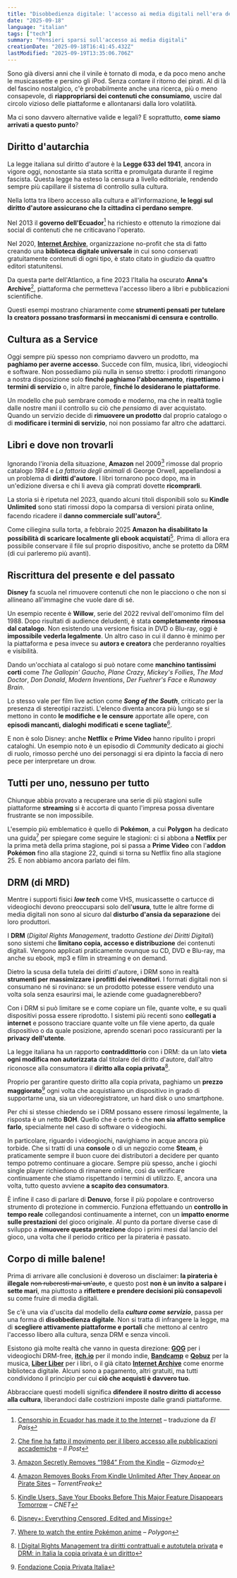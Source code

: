 ```yaml
---
title: "Disobbedienza digitale: l'accesso ai media digitali nell'era dei servizi"
date: "2025-09-18"
language: "italian"
tags: ["tech"]
summary: "Pensieri sparsi sull'accesso ai media digitali"
creationDate: "2025-09-18T16:41:45.432Z"
lastModified: "2025-09-19T13:35:06.706Z"
---
```


Sono già diversi anni che il vinile è tornato di moda, e da poco meno anche le musicassette e persino gli iPod. Senza contare il ritorno dei pirati. Al di là del fascino nostalgico, c'è probabilmente anche una ricerca, più o meno consapevole, di **riappropriarsi dei contenuti che consumiamo**, uscire dal circolo vizioso delle piattaforme e allontanarsi dalla loro volatilità.

Ma ci sono davvero alternative valide e legali? E soprattutto, **come siamo arrivati a questo punto**?

## Diritto d'autarchia

La legge italiana sul diritto d'autore è la **Legge 633 del 1941**, ancora in vigore oggi, nonostante sia stata scritta e promulgata durante il regime fascista. Questa legge ha esteso la censura a livello editoriale, rendendo sempre più capillare il sistema di controllo sulla cultura.

Nella lotta tra libero accesso alla cultura e all'informazione, **le leggi sul diritto d'autore assicurano che lɜ cittadinɜ ci perdano sempre**.

Nel 2013 il **governo dell'Ecuador**[^1] ha richiesto e ottenuto la rimozione dai social di contenuti che ne criticavano l'operato.

Nel 2020, **[Internet Archive](https://archive.org/)**, organizzazione no-profit che sta di fatto creando una **biblioteca digitale universale** in cui sono conservati gratuitamente contenuti di ogni tipo, è stato citato in giudizio da quattro editori statunitensi.

Da questa parte dell'Atlantico, a fine 2023 l'Italia ha oscurato **Anna's Archive**[^2], piattaforma che permetteva l'accesso libero a libri e pubblicazioni scientifiche.

Questi esempi mostrano chiaramente come **strumenti pensati per tutelare lɜ creatorɜ possano trasformarsi in meccanismi di censura e controllo**.

[^1]: [Censorship in Ecuador has made it to the Internet](https://www.hrw.org/news/2014/12/15/censorship-ecuador-has-made-it-internet) – traduzione da _El País_
[^2]: [Che fine ha fatto il movimento per il libero accesso alle pubblicazioni accademiche](https://www.ilpost.it/2024/01/12/fine-guerrilla-open-access/) – _Il Post_

## Cultura as a Service

Oggi sempre più spesso non compriamo davvero un prodotto, ma **paghiamo per averne accesso**. Succede con film, musica, libri, videogiochi e software. Non possediamo più nulla in senso stretto: i prodotti rimangono a nostra disposizione solo **finché paghiamo l'abbonamento**, **rispettiamo i termini di servizio** o, in altre parole, **finché lo desiderano le piattaforme**.

Un modello che può sembrare comodo e moderno, ma che in realtà toglie dalle nostre mani il controllo su ciò che _pensiamo_ di aver acquistato. Quando un servizio decide di **rimuovere un prodotto** dal proprio catalogo o di **modificare i termini di servizio**, noi non possiamo far altro che adattarci.

## Libri e dove non trovarli

Ignorando l'ironia della situazione, **Amazon** nel 2009[^3] rimosse dal proprio catalogo _1984_ e _La fattoria degli animali_ di George Orwell, appellandosi a un problema di **diritti d'autore**. I libri tornarono poco dopo, ma in un'edizione diversa e chi li aveva già comprati dovette **ricomprarli**.

La storia si è ripetuta nel 2023, quando alcuni titoli disponibili solo su **Kindle Unlimited** sono stati rimossi dopo la comparsa di versioni pirata online, facendo ricadere il **danno commerciale sull'autorə**[^4].

Come ciliegina sulla torta, a febbraio 2025 **Amazon ha disabilitato la possibilità di scaricare localmente gli ebook acquistati**[^5]. Prima di allora era possibile conservare il file sul proprio dispositivo, anche se protetto da DRM (di cui parleremo più avanti).

[^3]: [Amazon Secretly Removes “1984” From the Kindle](https://gizmodo.com/amazon-secretly-removes-1984-from-the-kindle-5317703) – _Gizmodo_
[^4]: [Amazon Removes Books From Kindle Unlimited After They Appear on Pirate Sites](https://torrentfreak.com/amazon-removes-books-from-kindle-unlimited-after-they-appear-on-pirate-sites-230206/) – _TorrentFreak_
[^5]: [Kindle Users, Save Your Ebooks Before This Major Feature Disappears Tomorrow](https://www.cnet.com/tech/computing/kindle-users-save-your-ebooks-before-this-major-feature-disappears-tomorrow/) – _CNET_

## Riscrittura del presente e del passato

**Disney** fa scuola nel rimuovere contenuti che non le piacciono o che non si allineano all'immagine che vuole dare di sé.

Un esempio recente è **Willow**, serie del 2022 revival dell'omonimo film del 1988. Dopo risultati di audience deludenti, è stata **completamente rimossa dal catalogo**. Non esistendo una versione fisica in DVD o Blu-ray, oggi è **impossibile vederla legalmente**. Un altro caso in cui il danno è minimo per la piattaforma e pesa invece su **autorɜ e creatorɜ** che perderanno royalties e visibilità.

Dando un'occhiata al catalogo si può notare come **manchino tantissimi corti** come _The Gallopin' Gaucho_, _Plane Crazy_, _Mickey's Follies_, _The Mad Doctor_, _Don Donald_, _Modern Inventions_, _Der Fuehrer's Face_ e _Runaway Brain_.

Lo stesso vale per film live action come **_Song of the South_**, criticato per la presenza di stereotipi razzisti. L'elenco diventa ancora più lungo se si mettono in conto **le modifiche e le censure** apportate alle opere, con **episodi mancanti, dialoghi modificati e scene tagliate**[^6].

[^6]: [Disney+: Everything Censored, Edited and Missing](https://ptoneto.wordpress.com/2020/06/07/everything-censored-on-disney/)

E non è solo Disney: anche **Netflix** e **Prime Video** hanno ripulito i propri cataloghi. Un esempio noto è un episodio di _Community_ dedicato ai giochi di ruolo, rimosso perché uno dei personaggi si era dipinto la faccia di nero pece per interpretare un drow.

## Tutti per uno, nessuno per tutto

Chiunque abbia provato a recuperare una serie di più stagioni sulle piattaforme **streaming** si è accortə di quanto l'impresa possa diventare frustrante se non impossibile.

L'esempio più emblematico è quello di **Pokémon**, a cui **Polygon** ha dedicato una guida[^7] per spiegare come seguire le stagioni: ci si abbona a **Netflix** per la prima metà della prima stagione, poi si passa a **Prime Video** con l'**addon Pokémon** fino alla stagione 22, quindi si torna su Netflix fino alla stagione 25. E non abbiamo ancora parlato dei film.

[^7]: [Where to watch the entire Pokémon anime](https://www.polygon.com/pokemon/24054296/where-to-watch-pokemon-anime-streaming/) – _Polygon_

## DRM (di MRD)

Mentre i supporti fisici **_low tech_** come VHS, musicassette o cartucce di videogiochi devono preoccuparsi solo dell'**usura**, tutte le altre forme di media digitali non sono al sicuro dal **disturbo d'ansia da separazione** dei loro produttori.

I **DRM** (_Digital Rights Management_, tradotto _Gestione dei Diritti Digitali_) sono sistemi che **limitano copia, accesso e distribuzione** dei contenuti digitali. Vengono applicati praticamente ovunque su CD, DVD e Blu-ray, ma anche su ebook, mp3 e film in streaming e on demand.

Dietro la scusa della tutela dei diritti d'autore, i DRM sono in realtà **strumenti per massimizzare i profitti dei rivenditori**. I formati digitali non si consumano né si rovinano: se un prodotto potesse essere venduto una volta sola senza esaurirsi mai, le aziende come guadagnerebbero?

Con i DRM si può limitare se e come copiare un file, quante volte, e su quali dispositivi possa essere riprodotto. I sistemi più recenti sono **collegati a internet** e possono tracciare quante volte un file viene aperto, da quale dispositivo o da quale posizione, aprendo scenari poco rassicuranti per la **privacy dell'utente**.

La legge italiana ha un rapporto **contraddittorio** con i DRM: da un lato **vieta ogni modifica non autorizzata** dal titolare del diritto d'autore, dall'altro riconosce allə consumatorə il **diritto alla copia privata**[^8].

Proprio per garantire questo diritto alla copia privata, paghiamo un **prezzo maggiorato**[^9] ogni volta che acquistiamo un dispositivo in grado di supportarne una, sia un videoregistratore, un hard disk o uno smartphone.

[^8]: [I Digital Rights Management tra diritti contrattuali e autotutela privata](https://www.altalex.com/documents/news/2017/02/07/i-digital-rights-management-tra-diritti-contrattuali-e-autotutela-privata) e [DRM: in Italia la copia privata è un diritto](https://www.interlex.it/copyright/amonti85.htm)
[^9]: [Fondazione Copia Privata Italia](https://www.copiaprivataitalia.it/it/)

Per chi si stesse chiedendo se i DRM possano essere rimossi legalmente, la risposta è un netto **BOH**. Quello che è certo è che **non sia affatto semplice farlo**, specialmente nel caso di software o videogiochi.

In particolare, riguardo i videogiochi, navighiamo in acque ancora più torbide. Che si tratti di una **console** o di un negozio come **Steam**, è praticamente sempre il buon cuore dei distributori a decidere per quanto tempo potremo continuare a giocare. Sempre più spesso, anche i giochi single player richiedono di rimanere online, così da verificare continuamente che stiamo rispettando i termini di utilizzo. E, ancora una volta, tutto questo avviene **a scapito deɜ consumatorɜ**.

È infine il caso di parlare di **Denuvo**, forse il più popolare e controverso strumento di protezione in commercio. Funziona effettuando un **controllo in tempo reale** collegandosi continuamente a internet, con un **impatto enorme sulle prestazioni** del gioco originale. Al punto da portare diverse case di sviluppo a **rimuovere questa protezione** dopo i primi mesi dal lancio del gioco, una volta che il periodo critico per la pirateria è passato.

## Corpo di mille balene!

Prima di arrivare alle conclusioni è doveroso un disclaimer: **la pirateria è illegale** ~~non ruberesti mai un'auto~~, e questo post **non è un invito a salpare i sette mari**, ma piuttosto a **riflettere e prendere decisioni più consapevoli** su come fruire di media digitali.

Se c'è una via d'uscita dal modello della **_cultura come servizio_**, passa per una forma di **disobbedienza digitale**. Non si tratta di infrangere la legge, ma di **scegliere attivamente piattaforme e portali** che mettono al centro l'accesso libero alla cultura, senza DRM e senza vincoli.

Esistono già molte realtà che vanno in questa direzione: **[GOG](https://www.gog.com/)** per i videogiochi DRM-free, **[itch.io](https://itch.io/)** per il mondo indie, **[Bandcamp](https://bandcamp.com/)** e **[Qobuz](https://www.qobuz.com/)** per la musica, **[Liber Liber](https://liberliber.it/)** per i libri, o il già citato **[Internet Archive](https://archive.org/)** come enorme biblioteca digitale. Alcuni sono a pagamento, altri gratuiti, ma tutti condividono il principio per cui **ciò che acquisti è davvero tuo**.

Abbracciare questi modelli significa **difendere il nostro diritto di accesso alla cultura**, liberandoci dalle costrizioni imposte dalle grandi piattaforme.
